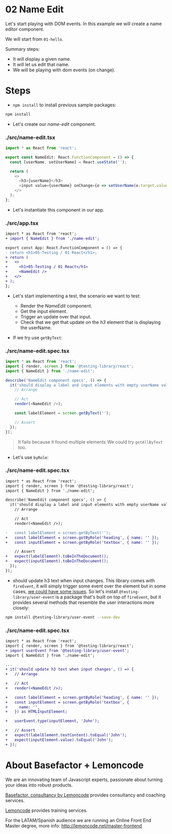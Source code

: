 # 02 Name Edit

Let's start playing with DOM events. In this example we will create a name editor component.

We will start from `01-hello`.

Summary steps:

- It will display a given name.
- It will let us edit that name.
- We will be playing with dom events (on change).

# Steps

- `npm install` to install previous sample packages:

```bash
npm install
```

- Let's create our _name-edit_ component.

### ./src/name-edit.tsx

```javascript
import * as React from 'react';

export const NameEdit: React.FunctionComponent = () => {
  const [userName, setUserName] = React.useState('');

  return (
    <>
      <h3>{userName}</h3>
      <input value={userName} onChange={e => setUserName(e.target.value)} />
    </>
  );
};
```

- Let's instantiate this component in our app.

### ./src/app.tsx

```diff
import * as React from 'react';
+ import { NameEdit } from './name-edit';

export const App: React.FunctionComponent = () => {
- return <h1>05-Testing / 01 React</h1>;
+ return (
+   <>
+     <h1>05-Testing / 01 React</h1>
+     <NameEdit />
+   </>
+ );
};

```

- Let's start implementing a test, the scenario we want to test:

  - Render the _NameEdit_ component.
  - Get the input element.
  - Trigger an update over that input.
  - Check that we get that update on the _h3_ element that is displaying the userName.

- If we try use `getByText`:

### ./src/name-edit.spec.tsx

```javascript
import * as React from 'react';
import { render, screen } from '@testing-library/react';
import { NameEdit } from './name-edit';

describe('NameEdit component specs', () => {
  it('should display a label and input elements with empty userName value', () => {
    // Arrange

    // Act
    render(<NameEdit />);

    const labelElement = screen.getByText('');

    // Assert
  });
});

```

> It fails because it found multiple elements
> We could try `getAllByText` too.

- Let's use `byRole`:

### ./src/name-edit.spec.tsx

```diff
import * as React from 'react';
import { render, screen } from '@testing-library/react';
import { NameEdit } from './name-edit';

describe('NameEdit component specs', () => {
  it('should display a label and input elements with empty userName value', () => {
    // Arrange

    // Act
    render(<NameEdit />);

-   const labelElement = screen.getByText('');
+   const labelElement = screen.getByRole('heading', { name: '' });
+   const inputElement = screen.getByRole('textbox', { name: '' });

    // Assert
+   expect(labelElement).toBeInTheDocument();
+   expect(inputElement).toBeInTheDocument();
  });
});

```

- should update h3 text when input changes. This library comes with `fireEvent`, it will simply trigger some event over the element but in some cases, [we could have some issues](https://github.com/testing-library/react-testing-library/issues/322). So let's install `@testing-library/user-event` is a package that's built on top of `fireEvent`, but it provides several methods that resemble the user interactions more closely:

```bash
npm install @testing-library/user-event --save-dev
```

### ./src/name-edit.spec.tsx

```diff
import * as React from 'react';
import { render, screen } from '@testing-library/react';
+ import userEvent from '@testing-library/user-event';
import { NameEdit } from './name-edit';

...
+ it('should update h3 text when input changes', () => {
+   // Arrange

+   // Act
+   render(<NameEdit />);

+   const labelElement = screen.getByRole('heading', { name: '' });
+   const inputElement = screen.getByRole('textbox', {
+     name: '',
+   }) as HTMLInputElement;

+   userEvent.type(inputElement, 'John');

+   // Assert
+   expect(labelElement.textContent).toEqual('John');
+   expect(inputElement.value).toEqual('John');
+ });

```

# About Basefactor + Lemoncode

We are an innovating team of Javascript experts, passionate about turning your ideas into robust products.

[Basefactor, consultancy by Lemoncode](http://www.basefactor.com) provides consultancy and coaching services.

[Lemoncode](http://lemoncode.net/services/en/#en-home) provides training services.

For the LATAM/Spanish audience we are running an Online Front End Master degree, more info: http://lemoncode.net/master-frontend

